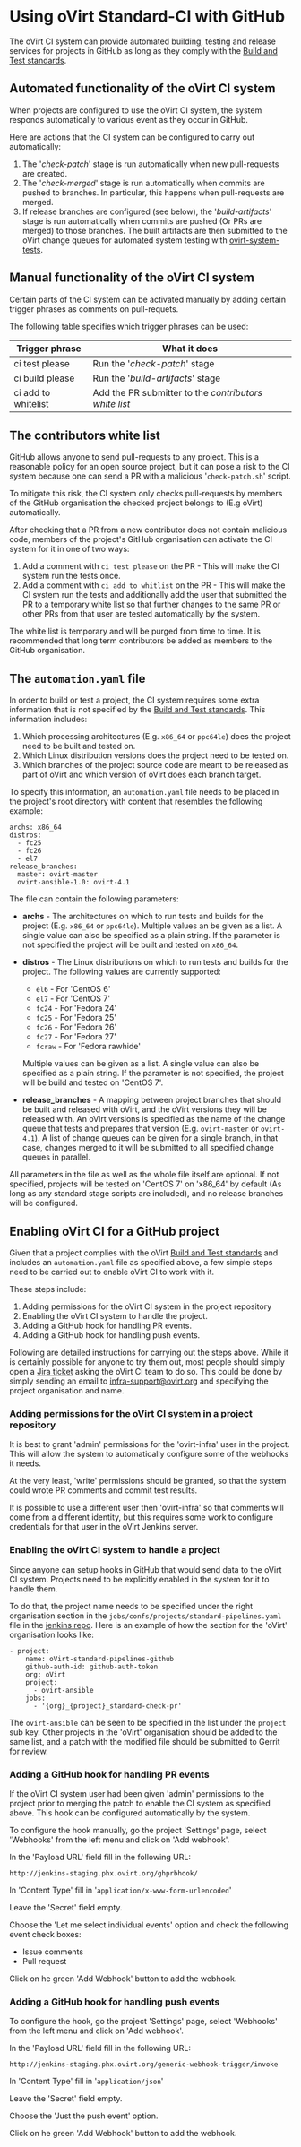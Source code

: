 Using oVirt Standard-CI with GitHub
===================================

The oVirt CI system can provide automated building, testing and release services
for projects in GitHub as long as they comply with the [Build and Test
standards][1].

[1]: Build_and_test_standards.markdown

Automated functionality of the oVirt CI system
----------------------------------------------

When projects are configured to use the oVirt CI system, the system responds
automatically to various event as they occur in GitHub.

Here are actions that the CI system can be configured to carry out automatically:

1. The '*check-patch*' stage is run automatically when new pull-requests are created.
2. The '*check-merged*' stage is run automatically when commits are pushed to
   branches. In particular, this happens when pull-requests are merged.
3. If release branches are configured (see below), the '*build-artifacts*' stage
   is run automatically when commits are pushed (Or PRs are merged) to those
   branches. The built artifacts are then submitted to the oVirt change queues
   for automated system testing with [ovirt-system-tests][2].

[2]: http://ovirt-system-tests.readthedocs.io

Manual functionality of the oVirt CI system
-------------------------------------------

Certain parts of the CI system can be activated manually by adding certain
trigger phrases as comments on pull-requets.

The following table specifies which trigger phrases can be used:

Trigger phrase      | What it does
--------------------|--------------------------------------------------------
ci test please      | Run the '*check-patch*' stage
ci build please     | Run the '*build-artifacts*' stage
ci add to whitelist | Add the PR submitter to the *contributors white list*

The contributors white list
---------------------------

GitHub allows anyone to send pull-requests to any project. This is a reasonable
policy for an open source project, but it can pose a risk to the CI system
because one can send a PR with a malicious '`check-patch.sh`' script.

To mitigate this risk, the CI system only checks pull-requests by members of the
GitHub organisation the checked project belongs to (E.g oVirt) automatically.

After checking that a PR from a new contributor does not contain malicious code,
members of the project's GitHub organisation can activate the CI system for it
in one of two ways:

1. Add a comment with `ci test please` on the PR - This will make the CI
   system run the tests once.
2. Add a comment with `ci add to whitlist` on the PR - This will make the CI
   system run the tests and additionally add the user that submitted the PR to a
   temporary white list so that further changes to the same PR or other PRs from
   that user are tested automatically by the system.

The white list is temporary and will be purged from time to time. It is
recommended that long term contributors be added as members to the GitHub
organisation.

The `automation.yaml` file
----------------------------

In order to build or test a project, the CI system requires some extra
information that is not specified by the [Build and Test standards][1]. This
information includes:

1. Which processing architectures (E.g. `x86_64` or `ppc64le`) does the project
   need to be built and tested on.
2. Which Linux distribution versions does the project need to be tested on.
3. Which branches of the project source code are meant to be released as part of
   oVirt and which version of oVirt does each branch target.

To specify this information, an `automation.yaml` file needs to be placed in
the project's root directory with content that resembles the following example:

    archs: x86_64
    distros:
      - fc25
      - fc26
      - el7
    release_branches:
      master: ovirt-master
      ovirt-ansible-1.0: ovirt-4.1

The file can contain the following parameters:

* **archs** - The architectures on which to run tests and builds for the project
  (E.g. `x86_64` or `ppc64le`). Multiple values an be given as a list. A single
  value can also be specified as a plain string. If the parameter is not
  specified the project will be built and tested on `x86_64`.
* **distros** - The Linux distributions on which to run tests and builds for the
  project. The following values are currently supported:

    * `el6` - For 'CentOS 6'
    * `el7` - For 'CentOS 7'
    * `fc24` - For 'Fedora 24'
    * `fc25` - For 'Fedora 25'
    * `fc26` - For 'Fedora 26'
    * `fc27` - For 'Fedora 27'
    * `fcraw` - For 'Fedora rawhide'

    Multiple values can be given as a list. A single value can also be specified
    as a plain string. If the parameter is not specified, the project will be
    build and tested on 'CentOS 7'.

* **release_branches** - A mapping between project branches that should be built
  and released with oVirt, and the oVirt versions they will be released with.
  An oVirt versions is specified as the name of the change queue that tests and
  prepares that version (E.g. `ovirt-master` or `ovirt-4.1`). A list of change
  queues can be given for a single branch, in that case, changes merged to it
  will be submitted to all specified change queues in parallel.

All parameters in the file as well as the whole file itself are optional. If not
specified, projects will be tested on 'CentOS 7' on 'x86_64' by default (As long
as any standard stage scripts are included), and no release branches will be
configured.

Enabling oVirt CI for a GitHub project
--------------------------------------

Given that a project complies with the oVirt [Build and Test standards][1] and
includes an `automation.yaml` file as specified above, a few simple steps need
to be carried out to enable oVirt CI to work with it.

These steps include:

1. Adding permissions for the oVirt CI system in the project repository
2. Enabling the oVirt CI system to handle the project.
3. Adding a GitHub hook for handling PR events.
4. Adding a GitHub hook for handling push events.

Following are detailed instructions for carrying out the steps above. While it
is certainly possible for anyone to try them out, most people should simply open
a [Jira ticket][2] asking the oVirt CI team to do so. This could be done by
simply sending an email to [infra-support@ovirt.org][3] and specifying the
project organisation and name.

[2]: https://ovirt-jira.atlassian.net
[3]: mailto:infra-support@ovirt.org

### Adding permissions for the oVirt CI system in a project repository
It is best to grant 'admin' permissions for the 'ovirt-infra' user in the project.
This will allow the system to automatically configure some of the webhooks it
needs.

At the very least, 'write' permissions should be granted, so that the system
could wrote PR comments and commit test results.

It is possible to use a different user then 'ovirt-infra' so that comments will
come from a different identity, but this requires some work to configure
credentials for that user in the oVirt Jenkins server.

### Enabling the oVirt CI system to handle a project
Since anyone can setup hooks in GitHub that would send data to the oVirt CI
system. Projects need to be explicitly enabled in the system for it to handle
them.

To do that, the project name needs to be specified under the right organisation
section in the `jobs/confs/projects/standard-pipelines.yaml` file in the
[jenkins repo][4]. Here is an example of how the section for the 'oVirt'
organisation looks like:

    - project:
        name: oVirt-standard-pipelines-github
        github-auth-id: github-auth-token
        org: oVirt
        project:
          - ovirt-ansible
        jobs:
          - '{org}_{project}_standard-check-pr'

The `ovirt-ansible` can be seen to be specified in the list under the
`project` sub key. Other projects in the 'oVirt' organisation should be added
to the same list, and a patch with the modified file should be submitted to
Gerrit for review.

[4]: http://jenkins.ovirt.org

### Adding a GitHub hook for handling PR events
If the oVirt CI system user had been given 'admin' permissions to the project
prior to merging the patch to enable the CI system as specified above. This hook
can be configured automatically by the system.

To configure the hook manually, go the project 'Settings' page, select
'Webhooks' from the left menu and click on 'Add webhook'.

In the 'Payload URL' field fill in the following URL:

    http://jenkins-staging.phx.ovirt.org/ghprbhook/

In 'Content Type' fill in '`application/x-www-form-urlencoded`'

Leave the 'Secret' field empty.

Choose the 'Let me select individual events' option and check the following
event check boxes:
* Issue comments
* Pull request

Click on he green 'Add Webhook' button to add the webhook.

### Adding a GitHub hook for handling push events
To configure the hook, go the project 'Settings' page, select
'Webhooks' from the left menu and click on 'Add webhook'.

In the 'Payload URL' field fill in the following URL:

    http://jenkins-staging.phx.ovirt.org/generic-webhook-trigger/invoke

In 'Content Type' fill in '`application/json`'

Leave the 'Secret' field empty.

Choose the 'Just the push event' option.

Click on he green 'Add Webhook' button to add the webhook.
